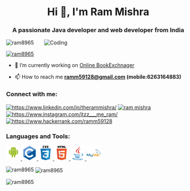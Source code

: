 
<h1 align="center">Hi 👋, I'm Ram Mishra</h1>
<h3 align="center">A passionate Java developer and web developer from India</h3>
<img align="right" alt="Coding" width="400" src="https://i.pinimg.com/originals/81/17/8b/81178b47a8598f0c81c4799f2cdd4057.gif">
<p align="left"> <img src="https://komarev.com/ghpvc/?username=ram8965&label=Profile%20views&color=0e75b6&style=flat" alt="ram8965" /> </p>

<p align="left"> <a href="https://github.com/ryo-ma/github-profile-trophy"><img src="https://github-profile-trophy.vercel.app/?username=ram8965" alt="ram8965" /></a> </p>

- 🔭 I’m currently working on [Online BookExchnager](https://github.com/RAM8965/BookExchanger)

- 📫 How to reach me **ramm59128@gmail.com (mobile:6263164883)**

<h3 align="left">Connect with me:</h3>
<p align="left">
<a href="https://linkedin.com/in/https://www.linkedin.com/in/therammishra/" target="blank"><img align="center" src="https://raw.githubusercontent.com/rahuldkjain/github-profile-readme-generator/master/src/images/icons/Social/linked-in-alt.svg" alt="https://www.linkedin.com/in/therammishra/" height="30" width="40" /></a>
<a href="https://fb.com/ram mishra" target="blank"><img align="center" src="https://raw.githubusercontent.com/rahuldkjain/github-profile-readme-generator/master/src/images/icons/Social/facebook.svg" alt="ram mishra" height="30" width="40" /></a>
<a href="https://instagram.com/itzz__me_ram" target="blank"><img align="center" src="https://raw.githubusercontent.com/rahuldkjain/github-profile-readme-generator/master/src/images/icons/Social/instagram.svg" alt="https://www.instagram.com/itzz___me_ram/" height="30" width="40" /></a>
<a href="https://www.hackerrank.com/https://www.hackerrank.com/ramm59128" target="blank"><img align="center" src="https://raw.githubusercontent.com/rahuldkjain/github-profile-readme-generator/master/src/images/icons/Social/hackerrank.svg" alt="https://www.hackerrank.com/ramm59128" height="30" width="40" /></a>
</p>

<h3 align="left">Languages and Tools:</h3>
<p align="left"> <a href="https://developer.android.com" target="_blank" rel="noreferrer"> <img src="https://raw.githubusercontent.com/devicons/devicon/master/icons/android/android-original-wordmark.svg" alt="android" width="40" height="40"/> </a> <a href="https://www.cprogramming.com/" target="_blank" rel="noreferrer"> <img src="https://raw.githubusercontent.com/devicons/devicon/master/icons/c/c-original.svg" alt="c" width="40" height="40"/> </a> <a href="https://www.w3schools.com/css/" target="_blank" rel="noreferrer"> <img src="https://raw.githubusercontent.com/devicons/devicon/master/icons/css3/css3-original-wordmark.svg" alt="css3" width="40" height="40"/> </a> <a href="https://www.w3.org/html/" target="_blank" rel="noreferrer"> <img src="https://raw.githubusercontent.com/devicons/devicon/master/icons/html5/html5-original-wordmark.svg" alt="html5" width="40" height="40"/> </a> <a href="https://www.java.com" target="_blank" rel="noreferrer"> <img src="https://raw.githubusercontent.com/devicons/devicon/master/icons/java/java-original.svg" alt="java" width="40" height="40"/> </a> <a href="https://www.mysql.com/" target="_blank" rel="noreferrer"> <img src="https://raw.githubusercontent.com/devicons/devicon/master/icons/mysql/mysql-original-wordmark.svg" alt="mysql" width="40" height="40"/> </a> </p>

<p><img align="left" src="https://github-readme-stats.vercel.app/api/top-langs?username=ram8965&show_icons=true&locale=en&layout=compact" alt="ram8965" /></p>

<p>&nbsp;<img align="center" src="https://github-readme-stats.vercel.app/api?username=ram8965&show_icons=true&locale=en" alt="ram8965" /></p>

<p><img align="center" src="https://github-readme-streak-stats.herokuapp.com/?user=ram8965&" alt="ram8965" /></p>

